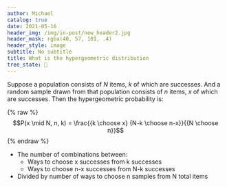 ```yaml
---
author: Michael
catalog: true
date: 2021-05-16
header_img: /img/in-post/new_header2.jpg
header_mask: rgba(40, 57, 101, .4)
header_style: image
subtitle: No subtitle
title: What is the hypergeometric distribution
tree_state: 🌱
---
```


Suppose a population consists of $N$ items, $k$ of which are successes. And a random sample drawn from that population consists of $n$ items, $x$ of which are successes. Then the hypergeometric probability is:

{% raw %}
$$P(x \mid N, n, k) = \frac{{k \choose x} {N-k \choose n-x}}{{N \choose n}}$$
{% endraw %}

- The number of combinations between:
	- Ways to choose x successes from k successes
	- Ways to choose n-x successes from N-k successes
- Divided by number of ways to choose n samples from N total items